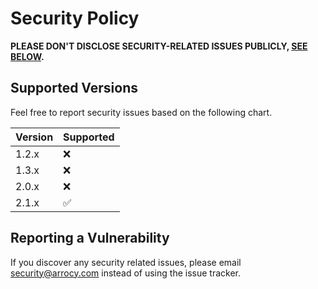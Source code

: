 # Security Policy

**PLEASE DON'T DISCLOSE SECURITY-RELATED ISSUES PUBLICLY, [SEE BELOW](#reporting-a-vulnerability).**

## Supported Versions

Feel free to report security issues based on the following chart.

| Version | Supported          |
| ------- | ------------------ |
| 1.2.x   | :x:                |
| 1.3.x   | :x:                |
| 2.0.x   | :x:                |
| 2.1.x   | :white_check_mark: |

## Reporting a Vulnerability

If you discover any security related issues, please email security@arrocy.com instead of using the issue tracker.
